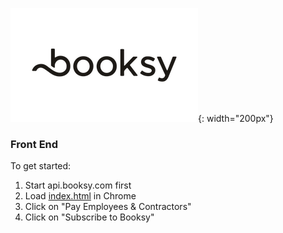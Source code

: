 ![](./public/images/Booksy.png){: width="200px"}

### Front End

To get started:
1. Start api.booksy.com first
2. Load [index.html]() in Chrome
3. Click on "Pay Employees & Contractors"
4. Click on "Subscribe to Booksy"